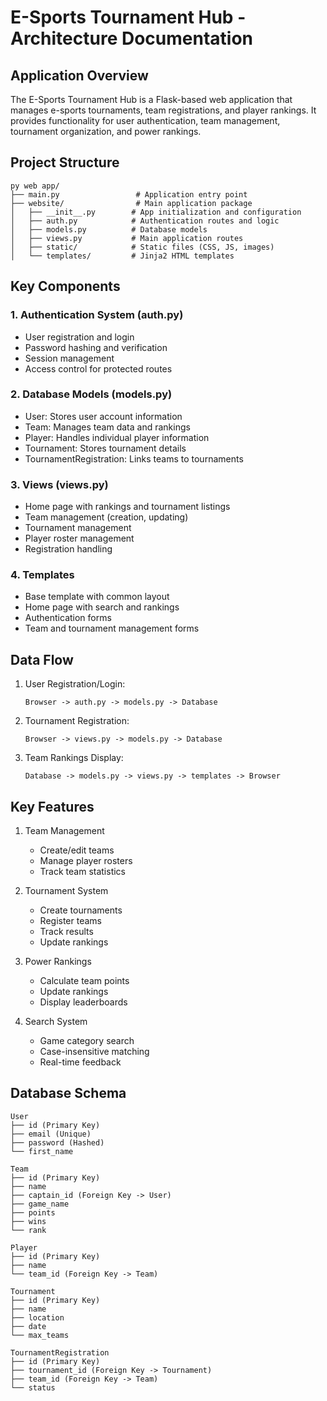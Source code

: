 # E-Sports Tournament Hub - Architecture Documentation

## Application Overview
The E-Sports Tournament Hub is a Flask-based web application that manages e-sports tournaments, team registrations, and player rankings. It provides functionality for user authentication, team management, tournament organization, and power rankings.

## Project Structure
```
py web app/
├── main.py                 # Application entry point
├── website/                # Main application package
│   ├── __init__.py        # App initialization and configuration
│   ├── auth.py            # Authentication routes and logic
│   ├── models.py          # Database models
│   ├── views.py           # Main application routes
│   ├── static/            # Static files (CSS, JS, images)
│   └── templates/         # Jinja2 HTML templates
```

## Key Components

### 1. Authentication System (auth.py)
- User registration and login
- Password hashing and verification
- Session management
- Access control for protected routes

### 2. Database Models (models.py)
- User: Stores user account information
- Team: Manages team data and rankings
- Player: Handles individual player information
- Tournament: Stores tournament details
- TournamentRegistration: Links teams to tournaments

### 3. Views (views.py)
- Home page with rankings and tournament listings
- Team management (creation, updating)
- Tournament management
- Player roster management
- Registration handling

### 4. Templates
- Base template with common layout
- Home page with search and rankings
- Authentication forms
- Team and tournament management forms

## Data Flow

1. User Registration/Login:
   ```
   Browser -> auth.py -> models.py -> Database
   ```

2. Tournament Registration:
   ```
   Browser -> views.py -> models.py -> Database
   ```

3. Team Rankings Display:
   ```
   Database -> models.py -> views.py -> templates -> Browser
   ```

## Key Features

1. Team Management
   - Create/edit teams
   - Manage player rosters
   - Track team statistics

2. Tournament System
   - Create tournaments
   - Register teams
   - Track results
   - Update rankings

3. Power Rankings
   - Calculate team points
   - Update rankings
   - Display leaderboards

4. Search System
   - Game category search
   - Case-insensitive matching
   - Real-time feedback

## Database Schema

```
User
├── id (Primary Key)
├── email (Unique)
├── password (Hashed)
└── first_name

Team
├── id (Primary Key)
├── name
├── captain_id (Foreign Key -> User)
├── game_name
├── points
├── wins
└── rank

Player
├── id (Primary Key)
├── name
└── team_id (Foreign Key -> Team)

Tournament
├── id (Primary Key)
├── name
├── location
├── date
└── max_teams

TournamentRegistration
├── id (Primary Key)
├── tournament_id (Foreign Key -> Tournament)
├── team_id (Foreign Key -> Team)
└── status
```